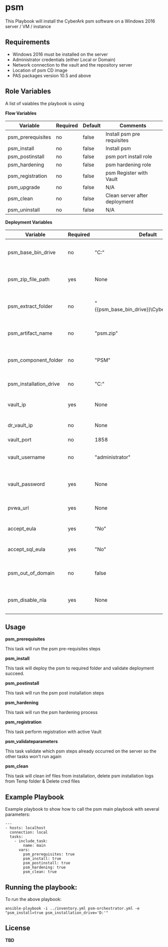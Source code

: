# psm

This Playbook will install the CyberArk psm software on a Windows 2016 server / VM / instance

Requirements
------------

- Windows 2016 must be installed on the server
- Administrator credentials (either Local or Domain)
- Network connection to the vault and the repository server
- Location of psm CD image
- PAS packages version 10.5 and above


## Role Variables

A list of vaiables the playbook is using 

**Flow Variables**
                    
| Variable                         | Required     | Default                                                                        | Comments                                 |
|----------------------------------|--------------|--------------------------------------------------------------------------------|------------------------------------------|
| psm_prerequisites                | no           | false                                                                          | Install psm pre requisites               |
| psm_install                      | no           | false                                                                          | Install psm                              |
| psm_postinstall                  | no           | false                                                                          | psm port install role                    |
| psm_hardening                    | no           | false                                                                          | psm hardening role                       |
| psm_registration                 | no           | false                                                                          | psm Register with Vault                  |
| psm_upgrade                      | no           | false                                                                          | N/A                                      |
| psm_clean                        | no           | false                                                                          | Clean server after deployment            |
| psm_uninstall                    | no           | false                                                                          | N/A                                      |

**Deployment Variables**

| Variable                         | Required     | Default                                                                        | Comments                                 |
|----------------------------------|--------------|--------------------------------------------------------------------------------|------------------------------------------|
| psm_base_bin_drive               | no           | "C:"                                                                           | Base path to extract CyberArk packages   |
| psm_zip_file_path                | yes          | None                                                                           | Zip File path of CyberArk packages       |
| psm_extract_folder               | no           | "{{psm_base_bin_drive}}\\Cyberark\\packages"                                   | Path to extract the CyberArk packages    |
| psm_artifact_name                | no           | "psm.zip"                                                                      | zip file name of psm package             |
| psm_component_folder             | no           | "PSM"                                                                          | The name of psm unzip folder             |
| psm_installation_drive           | no           | "C:"                                                                           | Base drive to install psm                |
| vault_ip                         | yes          | None                                                                           | Vault ip to perform registration         |
| dr_vault_ip                      | no           | None                                                                           | vault dr ip to perform registration      |
| vault_port                       | no           | 1858                                                                           | vault port                               |
| vault_username                   | no           | "administrator"                                                                | vault username to perform registration   |
| vault_password                   | yes          | None                                                                           | vault password to perform registration   |
| pvwa_url                         | yes          | None                                                                           | URL of registered PVWA                   |
| accept_eula                      | yes          | "No"                                                                           | Accepting EULA condition                 |
| accept_sql_eula                  | yes          | "No"                                                                           | Accepting SQL condition                  |
| psm_out_of_domain                | no           | false                                                                          | Flag if server is out of domain          |
| psm_disable_nla                  | yes          | None                                                                           | Flag if server is out of domain          |


## Usage 

**psm_prerequisites**

This task will run the psm pre-requisites steps

**psm_install**

This task will deploy the psm to required folder and validate deployment succeed.

**psm_postinstall**

This task will run the psm post installation steps

**psm_hardening**

This task will run the psm hardening process

**psm_registration**

This task perform registration with active Vault

**psm_validateparameters**

This task validate which psm steps already occurred on the server so the other tasks won't run again

**psm_clean**

This task will clean inf files from installation, delete psm installation logs from Temp folder & Delete cred files


## Example Playbook

Example playbook to show how to call the psm main playbook with several parameters:

    ---
    - hosts: localhost
      connection: local
      tasks:
        - include_task:
            name: main
          vars:
            psm_prerequisites: true
            psm_install: true
            psm_postinstall: true
            psm_hardening: true
            psm_clean: true

## Running the  playbook:

To run the above playbook:

    ansible-playbook -i ../inventory.yml psm-orchestrator.yml -e "psm_install=true psm_installation_drive='D:'"

## License

 **TBD**
